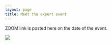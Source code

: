 ```yaml
---
layout: page
title: Meet the expert event
---
```


<!---

title: Please read before entering webinar

1. Use Zoom desktop client (<a href="https://unibas.zoom.us/download">**Download**</a>) for better performance.

2. Keep your video off at all times.

3. Keep your microphone muted at all times.

4. Ask questions through the chat.

<br><br>

<a href="https://unibas.zoom.us/j/99145634711?pwd=M1lEb0djNlhMbHRlR1lZUHVLUVRMUT09"><img src="https://cdsbasel.github.io/dataanalytics//assets/img/button.png"></a>--->

ZOOM link is posted here on the date of the event.

<img src="https://cdsbasel.github.io/dataanalytics_2021/assets/img/meet_the_expert_flyer_2021">
